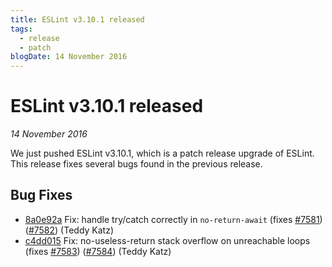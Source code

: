 ```yaml
---
title: ESLint v3.10.1 released
tags:
  - release
  - patch
blogDate: 14 November 2016
---
```

# ESLint v3.10.1 released

_14 November 2016_

We just pushed ESLint v3.10.1, which is a patch release upgrade of ESLint. This release  fixes several bugs found in the previous release.










## Bug Fixes


* [8a0e92a](https://github.com/eslint/eslint/commit/8a0e92a) Fix: handle try/catch correctly in `no-return-await` (fixes [#7581](https://github.com/eslint/eslint/issues/7581)) ([#7582](https://github.com/eslint/eslint/issues/7582)) (Teddy Katz)
* [c4dd015](https://github.com/eslint/eslint/commit/c4dd015) Fix: no-useless-return stack overflow on unreachable loops (fixes [#7583](https://github.com/eslint/eslint/issues/7583)) ([#7584](https://github.com/eslint/eslint/issues/7584)) (Teddy Katz)
